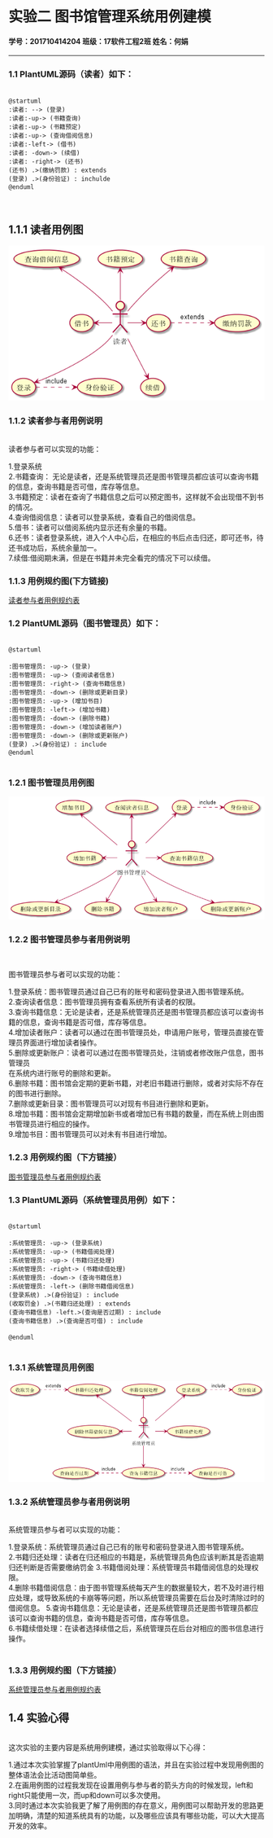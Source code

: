 # 实验二 图书馆管理系统用例建模

#### 学号：201710414204  班级：17软件工程2班   姓名：何娟

----------------
### 1.1 PlantUML源码（读者）如下：
<pre>
<code>
@startuml
:读者: --> (登录)
:读者:-up-> (书籍查询)
:读者:-up-> (书籍预定)
:读者:-up-> (查询借阅信息)
:读者:-left-> (借书)
:读者: -down-> (续借)
:读者: -right-> (还书)
(还书) .>(缴纳罚款) : extends
(登录) .>(身份验证) : inchulde
@enduml
</code></pre>

</br>

## 1.1.1 读者用例图
![图一](./imgs/usecase1.png)

### 1.1.2 读者参与者用例说明
<br>
读者参与者可以实现的功能：     

1.登录系统  
2.书籍查询： 无论是读者，还是系统管理员还是图书管理员都应该可以查询书籍的信息，查询书籍是否可借，库存等信息。  
3.书籍预定：读者在查询了书籍信息之后可以预定图书，这样就不会出现借不到书的情况。   
4.查询借阅信息：读者可以登录系统，查看自己的借阅信息。  
5.借书：读者可以借阅系统内显示还有余量的书籍。  
6.还书：读者登录系统，进入个人中心后，在相应的书后点击归还，即可还书，待还书成功后，系统余量加一。  
7.续借:借阅期未满，但是在书籍并未完全看完的情况下可以续借。
</br>
### 1.1.3 用例规约图(下方链接)
[读者参与者用例规约表](./usecase1.md)

### 1.2 PlantUML源码（图书管理员）如下：
<pre>
<code>
@startuml

:图书管理员: -up-> (登录)
:图书管理员: -up-> (查阅读者信息)
:图书管理员: -right-> (查询书籍信息)
:图书管理员: -down-> (删除或更新目录)
:图书管理员: -up-> (增加书目)
:图书管理员: -left-> (增加书籍)
:图书管理员: -down-> (删除书籍)
:图书管理员: -down-> (增加读者账户)
:图书管理员: -down-> (删除或更新账户)
(登录) .>(身份验证) : include
@enduml
</code>
</pre>
### 1.2.1 图书管理员用例图
![图书管理员](./imgs/usecase2.png)

### 1.2.2 图书管理员参与者用例说明
<br>

图书管理员参与者可以实现的功能：     

1.登录系统：图书管理员通过自己已有的账号和密码登录进入图书管理系统。  
2.查询读者信息：图书管理员拥有查看系统所有读者的权限。  
3.查询书籍信息：无论是读者，还是系统管理员还是图书管理员都应该可以查询书籍的信息，查询书籍是否可借，库存等信息。  
4.增加读者账户：读者可以通过在图书管理员处，申请用户账号，管理员直接在管理员界面进行增加读者操作。  
5.删除或更新账户：读者可以通过在图书管理员处，注销或者修改账户信息，图书管理员<br>在系统内进行账号的删除和更新。  
6.删除书籍：图书馆会定期的更新书籍，对老旧书籍进行删除，或者对实际不存在的图书进行删除。  
7.删除或更新目录：图书管理员可以对现有书目进行删除和更新。  
8.增加书籍：图书馆会定期增加新书或者增加已有书籍的数量，而在系统上则由图书管理员进行相应的操作。  
9.增加书目：图书管理员可以对未有书目进行增加。
</br>

### 1.2.3 用例规约图（下方链接）
[图书管理员参与者用例规约表](./usecase2.md)

### 1.3 PlantUML源码（系统管理员用例）如下：
<pre>
<code>
@startuml

:系统管理员: -up-> (登录系统)
:系统管理员: -up-> (书籍借阅处理)
:系统管理员: -up-> (书籍归还处理)
:系统管理员: -right-> (书籍续借处理)
:系统管理员: -down-> (查询书籍信息)
:系统管理员: -left-> (删除书籍借阅信息)
(登录系统) .>(身份验证) : include
(收取罚金) .>(书籍归还处理) : extends
(查询书籍信息) -left.>(查询是否过期) : include
(查询书籍信息) .>(查询是否可借) : include

@enduml
</code>
</pre>
### 1.3.1 系统管理员用例图
![系统管理员](./imgs/usecase3.png)

### 1.3.2 系统管理员参与者用例说明
<br>
系统管理员参与者可以实现的功能：     

1.登录系统：系统管理员通过自己已有的账号和密码登录进入图书管理系统。  
2.书籍归还处理：读者在归还相应的书籍是，系统管理员角色应该判断其是否逾期归还判断是否需要缴纳罚金
3.书籍借阅处理：系统管理员书籍借阅信息的处理权限。  
4.删除书籍借阅信息：由于图书管理系统每天产生的数据量较大，若不及时进行相应处理，或导致系统的卡崩等等问题，所以系统管理员需要在后台及时清除过时的借阅信息。
5.查询书籍信息：无论是读者，还是系统管理员还是图书管理员都应该可以查询书籍的信息，查询书籍是否可借，库存等信息。  
6.书籍续借处理：在读者选择续借之后，系统管理员在后台对相应的图书信息进行操作。  
</br>

### 1.3.3 用例规约图（下方链接）
[系统管理员参与者用例规约表](./usecase3.md)

## 1.4 实验心得
<br>
这次实验的主要内容是系统用例建模，通过实验取得以下心得：   
   
1.通过本次实验掌握了plantUml中用例图的语法，并且在实验过程中发现用例图的整体语法会比活动图简单些。   
2.在画用例图的过程我发现在设置用例与参与者的箭头方向的时候发现，left和right只能使用一次，而up和down可以多次使用。  
3.同时通过本次实验我更了解了用例图的存在意义，用例图可以帮助开发的思路更加明确，清楚的知道系统具有的功能，以及哪些应该具有哪些功能，可以大大提高开发的效率。  
</br>


